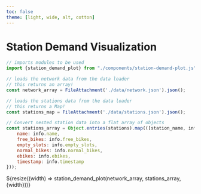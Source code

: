 ```yaml
---
toc: false
theme: [light, wide, alt, cotton]
---
```




<!-- PROVIDED: Header/Page Title -->
# Station Demand Visualization



<!-- PROVIDED code: Imports the component used for this page's visualization. -->
```js
// imports modules to be used
import {station_demand_plot} from "./components/station-demand-plot.js";
```


<!-- // CHALLENGE 5.1 -->
<!-- YOUR TURN: Add code to load the data from stations.json.js-->
<!-- HINT: Use a FileAttachment like we did in Lab 2: Observable Dashboard! -->
<!-- Imports the data from the network and stations data loaders. -->
```js
// loads the network data from the data loader
// this returns an array!
const network_array = FileAttachment('./data/network.json').json();
```

```js
// loads the stations data from the data loader
// this returns a Map!
const stations_map = FileAttachment('./data/stations.json').json();
```



<!-- PROVIDED code: Converts the stations_map into a flat array for easy indexing by the visualization. -->
```js
// Convert nested station data into a flat array of objects
const stations_array = Object.entries(stations).map(([station_name, info]) => ({
    name: info.name,
    free_bikes: info.free_bikes,
    empty_slots: info.empty_slots,
    normal_bikes: info.normal_bikes,
    ebikes: info.ebikes,
    timestamp: info.timestamp
}));
```

<!-- PROVIDED code: Displays the visualization. -->
<!--Note that we have passed in the data as arrays for both the network_array and stations_array-->
<div class="grid grid-cols-1">
  <div class="card"> ${resize((width) => station_demand_plot(network_array, stations_array, {width}))} </div>
</div>